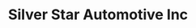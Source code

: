 ---
title: "Silver Star Automotive Inc"
url: /aurora/silver-star-automotive-inc/
shop: car repair
---